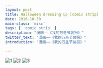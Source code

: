 ```yaml
---
layout: post
title: Halloween dressing up [comic strip]
date: 2016-10-30
main-class: 'misc'
tags: [ 'comic strip' ]
description: "漫画——《我的万圣节装扮》"
twitter_text: "漫画——《我的万圣节装扮》"
introduction: "漫画——《我的万圣节装扮》"

---
```

![1](http://ww1.sinaimg.cn/mw690/8db2c8cbgw1f9bd4jfx10j20kv0kt76h.jpg)
![2](http://ww1.sinaimg.cn/mw690/8db2c8cbgw1f9bd4lb5p2j20fc0o9q4x.jpg)
![3](http://ww4.sinaimg.cn/mw690/8db2c8cbgw1f9bd4n63gkj20jc0k977i.jpg)